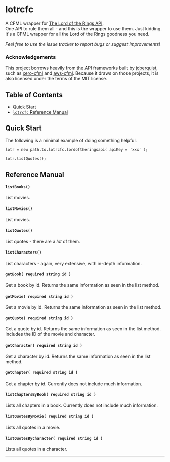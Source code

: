 # lotrcfc
A CFML wrapper for [The Lord of the Rings API](https://the-one-api.herokuapp.com/documentation).  
One API to rule them all - and this is the wrapper to use them. Just kidding. It's a CFML wrapper for all the Lord of the Rings goodness you need. 

*Feel free to use the issue tracker to report bugs or suggest improvements!*

### Acknowledgements

This project borrows heavily from the API frameworks built by [jcberquist](https://github.com/jcberquist), such as [xero-cfml](https://github.com/jcberquist/xero-cfml) and [aws-cfml](https://github.com/jcberquist/aws-cfml). Because it draws on those projects, it is also licensed under the terms of the MIT license.

## Table of Contents

- [Quick Start](#quick-start)
- [`lotrcfc` Reference Manual](#reference-manual)

## Quick Start
The following is a minimal example of doing something helpful.

```cfc
lotr = new path.to.lotrcfc.lordoftheringsapi( apiKey = 'xxx' );

lotr.listQuotes();
```

## Reference Manual

#### `listBooks()`
List movies.

#### `listMovies()`
List movies.

#### `listQuotes()`
List quotes - there are a *lot* of them.

#### `listCharacters()`
List characters - again, very extensive, with in-depth information.

#### `getBook( required string id )`
Get a book by id. Returns the same information as seen in the list method.

#### `getMovie( required string id )`
Get a movie by id. Returns the same information as seen in the list method.

#### `getQuote( required string id )`
Get a quote by id. Returns the same information as seen in the list method. Includes the ID of the movie and character.

#### `getCharacter( required string id )`
Get a character by id. Returns the same information as seen in the list method.

#### `getChapter( required string id )`
Get a chapter by id. Currently does not include much information.

#### `listChaptersByBook( required string id )`
Lists all chapters in a book. Currently does not include much information.

#### `listQuotesByMovie( required string id )`
Lists all quotes in a movie.

#### `listQuotesByCharacter( required string id )`
Lists all quotes in a character.

---
